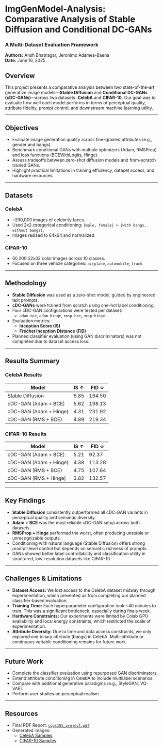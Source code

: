 # ImgGenModel-Analysis: Comparative Analysis of Stable Diffusion and Conditional DC-GANs  
### A Multi-Dataset Evaluation Framework  
**Authors:** Ansh Bhatnagar, Jeronimo Adames-Baena  
**Date:** June 16, 2025

## Overview

This project presents a comparative analysis between two state-of-the-art generative image models—**Stable Diffusion** and **Conditional DC-GANs (cDC-GANs)**—across two datasets: **CelebA** and **CIFAR-10**. Our goal was to evaluate how well each model performs in terms of perceptual quality, attribute fidelity, prompt control, and downstream machine learning utility.

---

## Objectives

- Evaluate image generation quality across fine-grained attributes (e.g., gender and bangs).
- Benchmark conditional GANs with multiple optimizers (Adam, RMSProp) and loss functions (BCEWithLogits, Hinge).
- Assess tradeoffs between zero-shot diffusion models and from-scratch trained GANs.
- Highlight practical limitations in training efficiency, dataset access, and hardware resources.

---

## Datasets

### CelebA
- ~200,000 images of celebrity faces.
- Used 2x2 categorical conditioning: `{male, female} × {with bangs, without bangs}`.
- Images resized to 64x64 and normalized.

### CIFAR-10
- 60,000 32x32 color images across 10 classes.
- Focused on three vehicle categories: `airplane`, `automobile`, `truck`.

---

## Methodology

- **Stable Diffusion** was used as a zero-shot model, guided by engineered text prompts.
- **cDC-GANs** were trained from scratch using one-hot label conditioning.
- Four cDC-GAN configurations were tested per dataset:
  - `adam-bce`, `adam-hinge`, `rmsp-bce`, `rmsp-hinge`
- Evaluation metrics:
  - **Inception Score (IS)**
  - **Fréchet Inception Distance (FID)**
- Planned classifier evaluation (using GAN discriminators) was not completed due to dataset access loss.

---

## Results Summary

### CelebA Results

| Model                  | IS ↑   | FID ↓   |
|-----------------------|--------|---------|
| Stable Diffusion      | 6.85   | 164.50  |
| cDC-GAN (Adam + BCE)  | 5.62   | 198.13  |
| cDC-GAN (Adam + Hinge)| 4.31   | 231.92  |
| cDC-GAN (RMS + BCE)   | 4.89   | 219.34  |

### CIFAR-10 Results

| Model                  | IS ↑   | FID ↓   |
|-----------------------|--------|---------|
| cDC-GAN (Adam + BCE)  | 5.21   | 92.37   |
| cDC-GAN (Adam + Hinge)| 4.38   | 113.28  |
| cDC-GAN (RMS + BCE)   | 4.75   | 107.64  |
| cDC-GAN (RMS + Hinge) | 3.82   | 132.57  |

---

## Key Findings

- **Stable Diffusion** consistently outperformed all cDC-GAN variants in perceptual quality and semantic diversity.
- **Adam + BCE** was the most reliable cDC-GAN setup across both datasets.
- **RMSProp + Hinge** performed the worst, often producing unstable or unrecognizable outputs.
- Conditioning with natural language (Stable Diffusion) offers strong prompt-level control but depends on semantic richness of prompts.
- GANs showed better label controllability and classification utility in structured, low-resolution datasets like CIFAR-10.

---

## Challenges & Limitations

- **Dataset Access:** We lost access to the CelebA dataset midway through experimentation, which prevented us from completing our planned classifier-based evaluation.
- **Training Time:** Each hyperparameter configuration took ~40 minutes to train. This was a significant bottleneck, especially during finals week.
- **Hardware Constraints:** Our experiments were limited by Colab GPU availability and local energy constraints, which restricted the scale of experimentation.
- **Attribute Diversity:** Due to time and data access constraints, we only explored one binary attribute (bangs) in CelebA. Multi-attribute or continuous variable conditioning remains for future work.

---

## Future Work

- Complete the classifier evaluation using repurposed GAN discriminators.
- Extend attribute conditioning in CelebA to include multilabel scenarios.
- Compare with additional generative paradigms (e.g., StyleGAN, VQ-VAE).
- Perform user studies on perceptual realism.

---

## Resources

- Final PDF Report: [`cogs185_project.pdf`](./cogs185_project.pdf)
- Generated Images:
  - [CelebA Samples](https://drive.google.com/drive/u/0/folders/1OefCAcaPU6-Xk801LSuJufcC-z35mKEN)
  - [CIFAR-10 Samples](https://drive.google.com/drive/folders/14NPmN7N3uE2pq3ehhg1wJODlvvt6JuO?usp=sharing)
